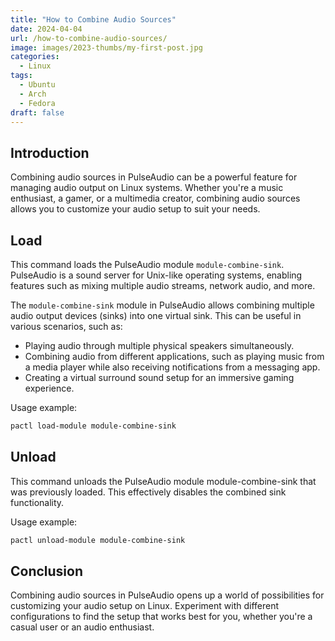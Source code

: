 ```yaml
---
title: "How to Combine Audio Sources"
date: 2024-04-04
url: /how-to-combine-audio-sources/
image: images/2023-thumbs/my-first-post.jpg
categories:
  - Linux
tags:
  - Ubuntu
  - Arch
  - Fedora
draft: false
---
```


## Introduction

Combining audio sources in PulseAudio can be a powerful feature for managing audio output on Linux systems. Whether you're a music enthusiast, a gamer, or a multimedia creator, combining audio sources allows you to customize your audio setup to suit your needs.

## Load

This command loads the PulseAudio module `module-combine-sink`. PulseAudio is a sound server for Unix-like operating systems, enabling features such as mixing multiple audio streams, network audio, and more.

The `module-combine-sink` module in PulseAudio allows combining multiple audio output devices (sinks) into one virtual sink. This can be useful in various scenarios, such as:

- Playing audio through multiple physical speakers simultaneously.
- Combining audio from different applications, such as playing music from a media player while also receiving notifications from a messaging app.
- Creating a virtual surround sound setup for an immersive gaming experience.

Usage example:

```bash
pactl load-module module-combine-sink
```

## Unload

This command unloads the PulseAudio module module-combine-sink that was previously loaded. This effectively disables the combined sink functionality.

Usage example:

```bash
pactl unload-module module-combine-sink
```

## Conclusion

Combining audio sources in PulseAudio opens up a world of possibilities for customizing your audio setup on Linux. Experiment with different configurations to find the setup that works best for you, whether you're a casual user or an audio enthusiast.